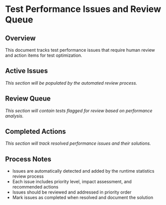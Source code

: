 # Test Performance Issues and Review Queue

## Overview
This document tracks test performance issues that require human review and action items for test optimization.

## Active Issues

*This section will be populated by the automated review process.*

## Review Queue

*This section will contain tests flagged for review based on performance analysis.*

## Completed Actions

*This section will track resolved performance issues and their solutions.*

## Process Notes
- Issues are automatically detected and added by the runtime statistics review process
- Each issue includes priority level, impact assessment, and recommended actions
- Issues should be reviewed and addressed in priority order
- Mark issues as completed when resolved and document the solution

